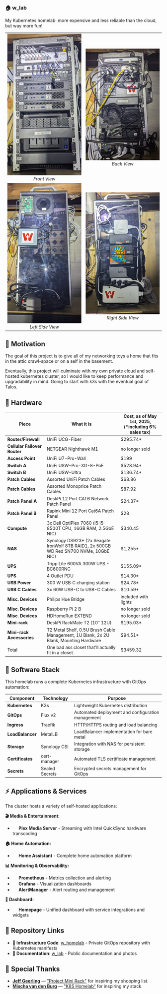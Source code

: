 ### 🏠 w_lab
My Kubernetes homelab: more expensive and less reliable than the cloud, but way more fun!

<table>
  <tr>
    <td align="center" width="50%">
      <a href="https://raw.githubusercontent.com/wielandtech/w_lab/main/w_homelab_front.jpg" target="_blank">
        <img src="https://raw.githubusercontent.com/wielandtech/w_lab/main/w_homelab_front.jpg" alt="Homelab Front View" width="400" style="max-width: 100%; height: auto;">
      </a>
      <br><em>Front View</em>
    </td>
    <td align="center" width="50%">
      <a href="https://raw.githubusercontent.com/wielandtech/w_lab/main/w_homelab_back.jpg" target="_blank">
        <img src="https://raw.githubusercontent.com/wielandtech/w_lab/main/w_homelab_back.jpg" alt="Homelab Back View" width="400" style="max-width: 100%; height: auto;">
      </a>
      <br><em>Back View</em>
    </td>
  </tr>
  <tr>
    <td align="center" width="50%">
      <a href="https://raw.githubusercontent.com/wielandtech/w_lab/main/w_homelab_left.jpg" target="_blank">
        <img src="https://raw.githubusercontent.com/wielandtech/w_lab/main/w_homelab_left.jpg" alt="Homelab Left Side View" width="400" style="max-width: 100%; height: auto;">
      </a>
      <br><em>Left Side View</em>
    </td>
    <td align="center" width="50%">
      <a href="https://raw.githubusercontent.com/wielandtech/w_lab/main/w_homelab_right.jpg" target="_blank">
        <img src="https://raw.githubusercontent.com/wielandtech/w_lab/main/w_homelab_right.jpg" alt="Homelab Right Side View" width="400" style="max-width: 100%; height: auto;">
      </a>
      <br><em>Right Side View</em>
    </td>
  </tr>
</table>


## 🤖 Motivation
The goal of this project is to give all of my networking toys a home that fits in the attic crawl-space or on a self in the basement.

Eventually, this project will culminate with my own private cloud and self-hosted kubernetes cluster, so I would like to keep performance and upgradability in mind. Going to start with k3s with the eventual goal of Talos.

## 🔧 Hardware
| Piece	| What it is | Cost, as of May 1st, 2025, (*including 6% sales tax) |
|-------|------------| --------------------------|
| **Router/Firewall** | UniFi UCG-Fiber | $295.74* |
| **Cellular Failover Router** | NETGEAR Nighthawk M1 | no longer sold |
| **Access Point** | UniFi U7-Pro-Wall | $199 |
| **Switch A** | UniFi USW-Pro-XG-8-PoE | $528.94* |
| **Switch B** | UniFi USW-Ultra | $136.74* |
| **Patch Cables** | Assorted UniFi Patch Cables | $68.86 |
| **Patch Cables** | Assorted Monoprice Patch Cables | $87.92 |
| **Patch Panel A** | DeskPi 12 Port CAT6 Network Patch Panel | $24.37* |
| **Patch Panel B** | Rapink Mini 12 Port Cat6A Patch Panel | $28 |
| **Compute**	| 3x Dell OptiPlex 7060 (i5 i5-8500T CPU, 16GB RAM, 2.5GbE NIC) | $340.45 |
| **NAS** | Synology DS923+ (2x Seagate IronWolf 8TB RAID1, 2x 500GB WD Red SN700 NVMe, 10GbE NIC) | $1,255* |
| **UPS**	| Tripp Lite 600VA 300W UPS - BC600RNC | $155.09* |
| **UPS**	| 4 Outlet PDU | $14.30* |
| **USB Power**	| 300 W USB‑C charging station | $24.78* |
| **USB C Cables**	| 3x 60W USB-C to USB-C Cables | $10.59* |
| **Misc. Devices** | Philips Hue Bridge | included with lights |
| **Misc. Devices** | Raspberry Pi 2 B | no longer sold |
| **Misc. Devices** | HDHomeRun EXTEND | no longer sold |
| **Mini‑rack** | DeskPi RackMate T2 (10″ 12U) | $195.03* |
| **Mini-rack Accessories** | T2 Metal Shelf, 0.5U Brush Cable Management, 1U Blank, 2x 2U Blank, Mounting Hardware | $94.51* |
| Total | One bad ass closet that'll actually fit in a closet| $3459.32 |



## 🧠 Software Stack
This homelab runs a complete Kubernetes infrastructure with GitOps automation:

| Component | Technology | Purpose |
|-----------|------------|---------|
| **Kubernetes** | K3s | Lightweight Kubernetes distribution |
| **GitOps** | Flux v2 | Automated deployment and configuration management |
| **Ingress** | Traefik | HTTP/HTTPS routing and load balancing |
| **LoadBalancer** | MetalLB | LoadBalancer implementation for bare metal |
| **Storage** | Synology CSI | Integration with NAS for persistent storage |
| **Certificates** | cert-manager | Automated TLS certificate management |
| **Secrets** | Sealed Secrets | Encrypted secrets management for GitOps |

## ⚡ Applications & Services
The cluster hosts a variety of self-hosted applications:

**🎬 Media & Entertainment:**
- **<img src="https://upload.wikimedia.org/wikipedia/commons/3/3a/Plex_logo_2018.svg" width="16" height="16"> Plex Media Server** - Streaming with Intel QuickSync hardware transcoding

**🏠 Home Automation:**
- **<img src="https://www.home-assistant.io/images/logo.svg" width="16" height="16"> Home Assistant** - Complete home automation platform

**📊 Monitoring & Observability:**
- **<img src="https://upload.wikimedia.org/wikipedia/commons/3/38/Prometheus_software_logo.svg" width="16" height="16"> Prometheus** - Metrics collection and alerting
- **<img src="https://upload.wikimedia.org/wikipedia/commons/3/32/Grafana_logo.svg" width="16" height="16"> Grafana** - Visualization dashboards
- **<img src="https://upload.wikimedia.org/wikipedia/commons/3/38/Prometheus_software_logo.svg" width="16" height="16"> AlertManager** - Alert routing and management

**📱 Dashboard:**
- **<img src="https://raw.githubusercontent.com/benphelps/homepage/main/public/favicon.ico" width="16" height="16"> Homepage** - Unified dashboard with service integrations and widgets

## 🔗 Repository Links
- **🔧 Infrastructure Code**: [w_homelab](https://github.com/wielandtech/w_homelab) - Private GitOps repository with Kubernetes manifests
- **📸 Documentation**: [w_lab](https://github.com/wielandtech/w_lab) - Public documentation and photos

## 🙏 Special Thanks
* [**Jeff Geerling**](https://github.com/geerlingguy) — ["Project Mini Rack"](https://github.com/geerlingguy/mini-rack) for inspiring my shopping list.
* [**Mischa van den Burg**](https://github.com/mischavandenburg) — ["K8S Homelab"](https://github.com/mischavandenburg/homelab) for inspiring my stack.
